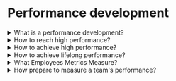 # Performance development

<details>
  <summary>What is a performance development?</summary>

The performance development is an ongoing process of communication between an employee and a manager (resource manager or delivery manager) that includes clarifying expectations, identifying goals, reviewing results, providing feedback and planning next steps.

</details>

<details>
  <summary>How to reach high performance?</summary>

1. Invest in techniques that help focus your mind;
2. Seek imput from other high performers you respect;
3. Expand your intersts beyound work;
4. Have stretch goals: high expectations + limited resources.

</details>

<details>
  <summary>How to achieve high performance?</summary>

1. Encourage the team to aim higher individual work and plans;
2. Have team members discuss their individual work and plans;
3. Help the team recalibrate short-term goals and deliverables to reach stretch goals.

</details>

<details>
  <summary>How to achieve lifelong performance?</summary>

1. Know theyself: conduct regular self-inventories;
2. Create a portfolio of goals (Short-term goals, Long-term goals, Stretch goals);
3. Embrace your failures: Take risks and learn how to improve in the future;
4. Seek feadback: Ask for direct input about your work;
5. Have a mission or purpose.

</details>

<details>
  <summary>What Employees Metrics Measure?</summary>

1. Morale;
2. Engagement;
3. Employee turnover;
4. Cost relative to budget.

</details>

<details>
  <summary>How prepare to measure a team's performance?</summary>

1. Map business processes and define scopes: "What functions, processes, activities, and people will you measure?";
2. Identify the key performance indicators: "Which metrics matter the most?";
3. Build reporting tools and pracesses: "What is the right tool?".

</details>
